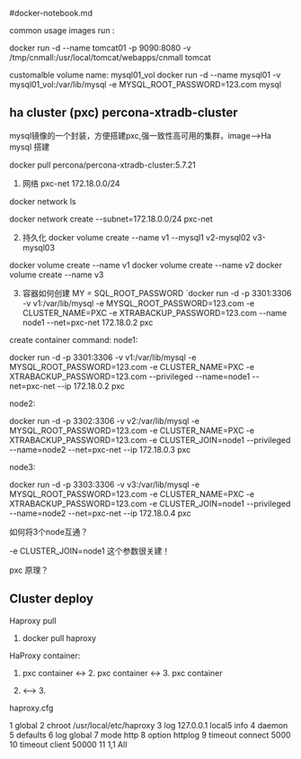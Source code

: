 #docker-notebook.md

common usage images run :


docker run -d --name tomcat01 -p 9090:8080 -v /tmp/cnmall:/usr/local/tomcat/webapps/cnmall tomcat


customalble volume name: mysql01_vol
docker run -d --name mysql01 -v mysql01_vol:/var/lib/mysql -e MYSQL_ROOT_PASSWORD=123.com mysql


## ha cluster (pxc) percona-xtradb-cluster

mysql镜像的一个封装，方便搭建pxc,强一致性高可用的集群，image-->Ha mysql 搭建 

docker pull percona/percona-xtradb-cluster:5.7.21

1. 网络 
pxc-net 172.18.0.0/24

docker network ls

docker network create --subnet=172.18.0.0/24 pxc-net


2. 持久化
docker volume create --name v1 --mysql1 
v2-mysql02 
v3-mysql03

docker volume create --name v1
docker volume create --name v2
docker volume create --name v3

3. 容器如何创建 MY = SQL_ROOT_PASSWORD
`docker run -d -p 3301:3306 -v v1:/var/lib/mysql -e MYSQL_ROOT_PASSWORD=123.com -e CLUSTER_NAME=PXC -e XTRABACKUP_PASSWORD=123.com --name node1 --net=pxc-net 172.18.0.2 pxc

create container command:
node1: 

docker run -d -p 3301:3306 -v v1:/var/lib/mysql -e MYSQL_ROOT_PASSWORD=123.com -e CLUSTER_NAME=PXC -e XTRABACKUP_PASSWORD=123.com --privileged --name=node1 --net=pxc-net --ip 172.18.0.2 pxc

node2:

docker run -d -p 3302:3306 -v v2:/var/lib/mysql -e MYSQL_ROOT_PASSWORD=123.com -e CLUSTER_NAME=PXC -e XTRABACKUP_PASSWORD=123.com -e CLUSTER_JOIN=node1 --privileged --name=node2 --net=pxc-net --ip 172.18.0.3 pxc

node3:

docker run -d -p 3303:3306 -v v3:/var/lib/mysql -e MYSQL_ROOT_PASSWORD=123.com -e CLUSTER_NAME=PXC -e XTRABACKUP_PASSWORD=123.com -e CLUSTER_JOIN=node1 --privileged --name=node2 --net=pxc-net --ip 172.18.0.4 pxc


如何将3个node互通？

-e CLUSTER_JOIN=node1 这个参数很关建！

pxc 原理？


## Cluster deploy

Haproxy pull

1. docker pull haproxy


HaProxy container:

1. pxc container <-> 2. pxc container <-> 3. pxc container

1. <--> 3. 

haproxy.cfg


  1 global 
  2         chroot /usr/local/etc/haproxy 
  3         log 127.0.0.1 local5 info 
  4         daemon 
  5 defaults 
  6         log global 
  7         mode    http 
  8         option  httplog 
  9         timeout connect 5000 
 10         timeout client  50000
 11                                                  1,1           All
